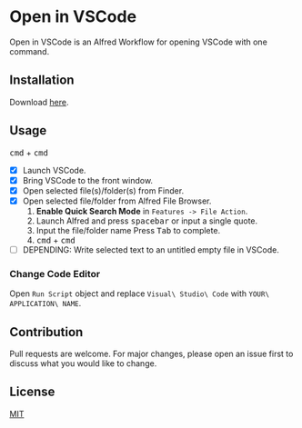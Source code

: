 # Open in VSCode
Open in VSCode is an Alfred Workflow for opening VSCode with one command.

## Installation
Download [here](https://raw.githubusercontent.com/willbchang/alfred-open-in-vscode/master/Open%20in%20VSCode.alfredworkflow).

## Usage
<kbd>cmd</kbd> + <kbd>cmd</kbd>
- [x] Launch VSCode.
- [x] Bring VSCode to the front window.
- [x] Open selected file(s)/folder(s) from Finder.
- [x] Open selected file/folder from Alfred File Browser.
  1. **Enable Quick Search Mode** in `Features -> File Action`.
  2. Launch Alfred and press <kbd>spacebar</kbd> or input a single quote.
  3. Input the file/folder name Press <kbd>Tab</kbd> to complete.
  4. <kbd>cmd</kbd> + <kbd>cmd</kbd>
- [ ] DEPENDING: Write selected text to an untitled empty file in VSCode.

### Change Code Editor
Open `Run Script` object and replace `Visual\ Studio\ Code` with `YOUR\ APPLICATION\ NAME`.

## Contribution
Pull requests are welcome. For major changes, please open an issue first to discuss what you would like to change.

## License
[MIT](LICENSE)
